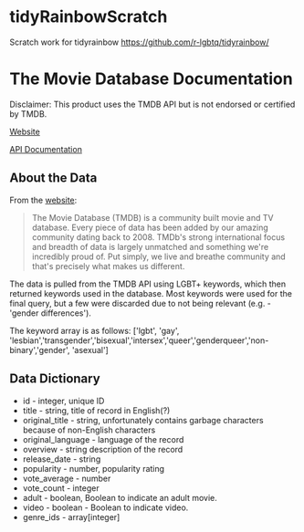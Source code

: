 # tidyRainbowScratch
Scratch work for tidyrainbow https://github.com/r-lgbtq/tidyrainbow/

# The Movie Database Documentation
Disclaimer: This product uses the TMDB API but is not endorsed or certified by TMDB.

[Website](https://www.themoviedb.org/)

[API Documentation](https://developers.themoviedb.org/)

## About the Data
From the [website](https://www.themoviedb.org/about): 
>The Movie Database (TMDB) is a community built movie and TV database. Every piece of data has been added by our amazing community dating back to 2008. TMDb's strong international focus and breadth of data is largely unmatched and something we're incredibly proud of. Put simply, we live and breathe community and that's precisely what makes us different.

The data is pulled from the TMDB API using LGBT+ keywords, which then returned keywords used in the database. Most keywords were used for the final query, but a few were discarded due to not being relevant (e.g. - 'gender differences').

The keyword array is as follows: ['lgbt', 'gay', 'lesbian','transgender','bisexual','intersex','queer','genderqueer','non-binary','gender', 'asexual']

## Data Dictionary
* id - integer, unique ID
* title - string, title of record in English(?)
* original_title - string, unfortunately contains garbage characters because of non-English characters
* original_language - language of the record
* overview - string description of the record
* release_date - string
* popularity - number, popularity rating
* vote_average - number
* vote_count - integer
* adult - boolean, Boolean to indicate an adult movie.
* video - boolean - Boolean to indicate video.
* genre_ids - array[integer]
